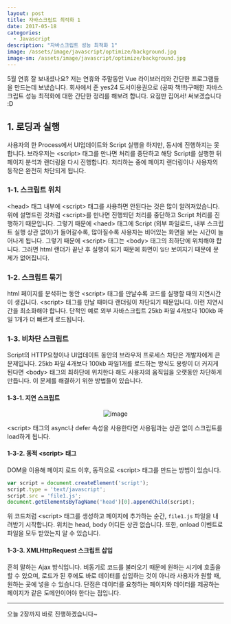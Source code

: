 ```yaml
---
layout: post
title: 자바스크립트 최적화 1
date: 2017-05-18
categories:
  - Javascript
description: "자바스크립트 성능 최적화 1"
image: /assets/image/javascript/optimize/background.jpg
image-sm: /assets/image/javascript/optimize/background.jpg
---
```


5월 연휴 잘 보내셨나요? 저는 연휴와 주말동안 Vue 라이브러리와 간단한 프로그램들을 만드는데 보냈습니다.
회사에서 준 yes24 도서이용권으로 (공짜 책!!!)구매한 자바스크립트 성능 최적화에 대한 간단한 정리를 해보려 합니다.
요점만 집어서! 써보겠습니다 :D

## 1. 로딩과 실행

사용자의 한 Process에서 UI업데이트와 Script 실행을 하지만, 동시에 진행하지는 못합니다. 브라우저는
&lt;script&gt; 태그를 만나면 처리를 중단하고 해당 Script를 실행한 뒤 페이지 분석과 랜더링을 다시 진행합니다.
처리하는 중에 페이지 랜더링이나 사용자의 동작은 완전히 차단되게 됩니다.

### 1-1. 스크립트 위치

&lt;head&gt; 태그 내부에 &lt;script&gt; 태그를 사용하면 안된다는 것은 많이 알려져있습니다.
위에 설명드린 것처럼 &lt;script&gt;를 만나면 진행되던 처리를 중단하고 Script 처리를 진행하기 때문입니다.
그렇기 때문에 &lt;haed&gt; 태그에 Script (외부 파일로드, 내부 스크립트 실행 상관 없이)가 들어갈수록, 많아질수록
사용자는 비어있는 화면을 보는 시간이 늘어나게 됩니다. 그렇기 때문에 &lt;script&gt; 태그는 &lt;body&gt; 태그의
최하단에 위치해야 합니다. 그러면 html 랜더가 끝난 후 실행이 되기 때문에 화면이 `일단` 보여지기 때문에 문제가 없어집니다.

### 1-2. 스크립트 묶기

html 페이지를 분석하는 동안 &lt;script&gt; 태그를 만날수록 코드를 실행할 때의 지연시간이 생깁니다. &lt;script&gt; 태그를
만날 때마다 랜더링이 차단되기 때문입니다. 이런 지연시간을 최소화해야 합니다. 단적인 예로 외부 자바스크립트 25kb 파일 4개보다 100kb 파일 1개가
더 빠르게 로드됩니다.

### 1-3. 비차단 스크립트

Script의 HTTP요청이나 UI업데이트 동안의 브라우저 프로세스 차단은 개발자에게 큰 문제입니다. 25kb 파일 4개보다 100kb 파일1개를 로드하는 방식도
용량이 더 커지게 된다면 &lt;body&gt; 태그의 최하단에 위치한다 해도 사용자의 움직임을 오랫동안 차단하게 만듭니다.
이 문제를 해결하기 위한 방법들이 있습니다.

#### 1-3-1. 지연 스크립트

<figure style="text-align: center;">
    <img src="/assets/image/javascript/optimize/1/script.jpg" alt="image" style="margin:0 auto;">
</figure>

&lt;script&gt; 태그의 async나 defer 속성을 사용한다면 사용됨과는 상관 없이 스크립트를 load하게 됩니다.

#### 1-3-2. 동적 &lt;script&gt; 태그

DOM을 이용해 페이지 로드 이후, 동적으로 &lt;script&gt; 태그를 만드는 방법이 있습니다.

~~~js
var script = document.createElement('script');
script.type = 'text/javascript';
script.src = 'file1.js';
document.getElementsByTagName('head')[0].appendChild(script);
~~~

위 코드처럼 &lt;script&gt; 태그를 생성하고 페이지에 추가하는 순간, `file1.js` 파일을 내려받기 시작합니다.
위치는 head, body 어디든 상관 없습니다. 또한, onload 이벤트로 파일을 모두 받았는지 알 수 있습니다.

#### 1-3-3. XMLHttpRequest 스크립트 삽입
흔히 말하는 Ajax 방식입니다. 비동기로 코드를 불러오기 때문에 원하는 시기에 호출을 할 수 있으며,
로드가 된 후에도 바로 데이터를 삽입하는 것이 아니라 사용자가 원할 때, 원하는 곳에 넣을 수 있습니다.
단점은 데이터를 요청하는 페이지와 데이터를 제공하는 페이지가 같은 도메인이어야 한다는 점입니다.

---

오늘 2장까지 바로 진행하겠습니다~
